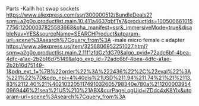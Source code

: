 Parts
-Kailh hot swap sockets https://www.aliexpress.com/ssr/300000512/BundleDeals2?spm=a2g0o.productlist.main.10.411a4637qbfTs7&productIds=1005006610157756:12000037825583668&pha_manifest=ssr&_immersiveMode=true&disableNav=YES&sourceName=SEARCHProduct&utparam-url=scene%3Asearch%7Cquery_from%3A
-male micro female c adapter https://www.aliexpress.us/item/3256806952251027.html?spm=a2g0o.productlist.main.2.11f1zfdGzfdG79&algo_pvid=72adc6bf-4bea-4dfc-a1ae-2b2b16d75149&algo_exp_id=72adc6bf-4bea-4dfc-a1ae-2b2b16d75149-1&pdp_ext_f=%7B%22order%22%3A%222436%22%2C%22eval%22%3A%221%22%7D&pdp_npi=4%40dis%21USD%211.94%211.74%21%21%2113.83%2112.40%21%402103205117491032605798340e780a%2112000039540969446%21sea%21US%210%21ABX&curPageLogUid=iZDdc4xK8Ylx&utparam-url=scene%3Asearch%7Cquery_from%3A